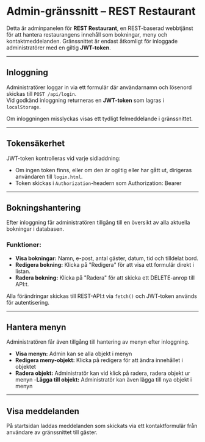 # Admin-gränssnitt – REST Restaurant

Detta är adminpanelen för **REST Restaurant**, en REST-baserad webbtjänst för att hantera restaurangens innehåll som bokningar, meny och kontaktmeddelanden. Gränssnittet är endast åtkomligt för inloggade administratörer med en giltig **JWT-token**.

---

## Inloggning

Administratörer loggar in via ett formulär där användarnamn och lösenord skickas till `POST /api/login`.  
Vid godkänd inloggning returneras en **JWT-token** som lagras i `localStorage`.

Om inloggningen misslyckas visas ett tydligt felmeddelande i gränssnittet.

---

## Tokensäkerhet

JWT-token kontrolleras vid varje sidladdning:

- Om ingen token finns, eller om den är ogiltig eller har gått ut, dirigeras användaren till `login.html`.
- Token skickas i `Authorization`-headern som Authorization: Bearer <din-token>

--- 

## Bokningshantering

Efter inloggning får administratören tillgång till en översikt av alla aktuella bokningar i databasen.

### Funktioner:

- **Visa bokningar:** Namn, e-post, antal gäster, datum, tid och tilldelat bord.
- **Redigera bokning:** Klicka på "Redigera" för att visa ett formulär direkt i listan.
- **Radera bokning:** Klicka på "Radera" för att skicka ett DELETE-anrop till API:t.

Alla förändringar skickas till REST-API:t via `fetch()` och JWT-token används för autentisering.

---

## Hantera menyn

Administratören får även tillgång till hantering av menyn efter inloggning. 

- **Visa menyn:** Admin kan se alla objekt i menyn
- **Redigera meny-objekt:** Klicka på redigera för att ändra innehållet i objektet
- **Radera objekt:** Administratör kan vid klick på radera, radera objekt ur menyn
-**Lägga till objekt:** Administratör kan även lägga till nya objekt i menyn

---

## Visa meddelanden

På startsidan laddas meddelanden som skickats via ett kontaktformulär från användare av gränssnittet till gäster.

